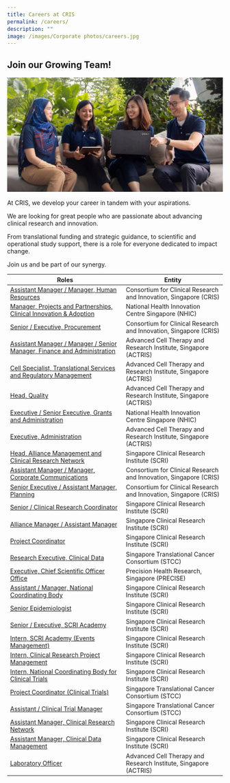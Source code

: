 ```yaml
---
title: Careers at CRIS
permalink: /careers/
description: ""
image: /images/Corporate photos/careers.jpg
---
```

## **Join our Growing Team!**

![](/images/Corporate%20photos/careers.jpg)

At CRIS, we develop your career in tandem with your aspirations.

We are looking for great people who are passionate about advancing clinical research and innovation.

From translational funding and strategic guidance, to scientific and operational study support, there is a role for everyone dedicated to impact change.

Join us and be part of our synergy.


| Roles | Entity |
| -------- | -------- |
[Assistant Manager / Manager, Human Resources](/files/Careers/hr%20manager%20(cris).pdf)  | Consortium for Clinical Research and Innovation, Singapore (CRIS)
[Manager, Projects and Partnerships, Clinical Innovation & Adoption](/files/Careers/manager_projects%20&%20partnerships_nhic.pdf) | National Health Innovation Centre Singapore (NHIC)
[Senior / Executive, Procurement](/files/Careers/executive_snr%20executive,%20procurement.pdf) | Consortium for Clinical Research and Innovation, Singapore (CRIS) |
[Assistant Manager / Manager / Senior Manager, Finance and Administration](/files/Careers/am_mgr_sm,%20finance%20&%20admin%20(ft).pdf) | Advanced Cell Therapy and Research Institute, Singapore (ACTRIS)
[Cell Specialist, Translational Services and Regulatory Management](/files/Careers/cell%20specialist%20(manager_senior%20manager),%20tsrm.pdf) | Advanced Cell Therapy and Research Institute, Singapore (ACTRIS)
[Head, Quality](/files/Careers/head%20quality%20(actris).pdf) | Advanced Cell Therapy and Research Institute, Singapore (ACTRIS)
[Executive / Senior Executive, Grants and Administration](/files/Careers/sr_exec_grants%20and%20admin%20(nhic).pdf) | National Health Innovation Centre Singapore (NHIC)
[Executive, Administration](/files/Careers/executive,%20adminstration%20(actris).pdf) | Advanced Cell Therapy and Research Institute, Singapore (ACTRIS)
[Head, Alliance Management and Clinical Research Network](/files/Careers/head,%20alliance%20management%20&%20clinical%20research%20network%20(scri).pdf) | Singapore Clinical Research Institute (SCRI) |
[Assistant Manager / Manager, Corporate Communications](/files/Careers/jd%20-%20asst%20mgr_manager%20corp%20comms.pdf) | Consortium for Clinical Research and Innovation, Singapore (CRIS) |
| [Senior Executive / Assistant Manager, Planning](/files/Careers/cris%20-%20se_am%20(planning).pdf) | Consortium for Clinical Research and Innovation, Singapore (CRIS) |
[Senior / Clinical Research Coordinator](/files/Careers/careers-%20sr_clinical%20research%20coordinator%20(scri).pdf)| Singapore Clinical Research Institute (SCRI) |
[Alliance Manager / Assistant Manager](/files/Careers/careers-%20alliance%20manager_asst%20manager%20(scri).pdf) | Singapore Clinical Research Institute (SCRI) |
[Project Coordinator](/files/Careers/careers-%20project%20coordinator%20(scri).pdf) | Singapore Clinical Research Institute (SCRI) |
[Research Executive, Clinical Data](/files/Careers/Research%20Executive%20(Clinical%20Data).pdf) | Singapore Translational Cancer Consortium (STCC)
[Executive, Chief Scientific Officer Office](/files/Careers/CRIS%20-Executive%20(CSOO).pdf) | Precision Health Research, Singapore (PRECISE)
[Assistant / Manager, National Coordinating Body](/files/Careers/Manager_Asst%20Mgr,%20National%20Coordinating%20Body.pdf) | Singapore Clinical Research Institute (SCRI) |
[Senior Epidemiologist](/files/Careers/Sr%20Epidemiologist-SCRI.pdf) | Singapore Clinical Research Institute (SCRI) |
[Senior / Executive, SCRI Academy](/files/Careers/Sr%20Executive,%20SCRI%20Academy.pdf) | Singapore Clinical Research Institute (SCRI) |
[Intern, SCRI Academy (Events Management)](/files/Careers/21%20-%20SCRI%20-%20Intern,%20SCRI%20Academy.pdf) | Singapore Clinical Research Institute (SCRI) |
[Intern, Clinical Research Project Management](/files/Careers/20%20-%20SCRI%20-%20Intern,%20Project%20Management.pdf) | Singapore Clinical Research Institute (SCRI) |
[Intern, National Coordinating Body for Clinical Trials](/files/Careers/19%20-%20SCRI%20-%20Intern,%20NCB.pdf) | Singapore Clinical Research Institute (SCRI) |
[Project Coordinator (Clinical Trials)](/files/Careers/18%20-%20STCC%20-%20Project%20Coordinator%20(Clinical%20Trials).pdf) | Singapore Translational Cancer Consortium (STCC) |
[Assistant / Clinical Trial Manager](/files/Careers/17%20-%20STCC%20-%20Assistant%20Clinical%20Trial%20Manager.pdf) | Singapore Translational Cancer Consortium (STCC) |
[Assistant Manager, Clinical Research Network](/files/Careers/08%20-%20SCRI%20-%20CRN.pdf)| Singapore Clinical Research Institute (SCRI)
[Assistant Manager, Clinical Data Management](/files/Careers/13%20-%20SCRI%20-%20Clinical%20Data%20Management.pdf)| Singapore Clinical Research Institute (SCRI)
[Laboratory Officer](/files/Careers/14%20-%20ACTRIS%20-%20Lab%20Officer.pdf)| Advanced Cell Therapy and Research Institute, Singapore (ACTRIS)